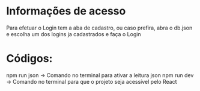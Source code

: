 # Informações de acesso
Para efetuar o Login tem a aba de cadastro, ou caso prefira, abra o db.json e escolha um dos logins ja cadastrados e faça o Login

# Códigos:
npm run json -> Comando no terminal para ativar a leitura json
npm run dev -> Comando no terminal para que o projeto seja acessível pelo React

